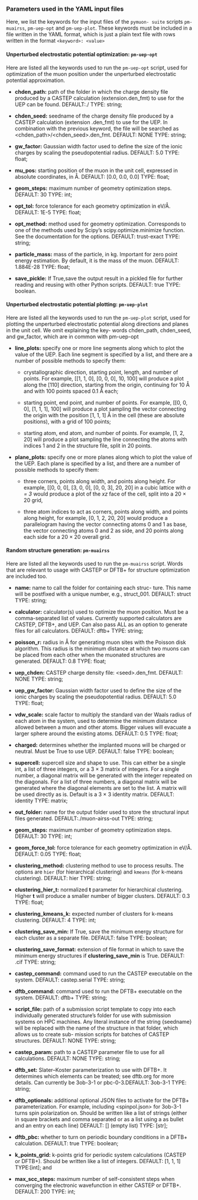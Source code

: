 ### Parameters used in the YAML input files 

Here, we list the keywords for the input files of the `pymuon- suite` scripts `pm-muairss`, `pm-uep-opt` and `pm-uep-plot`.
These keywords must be included in a file written in the YAML format, which is just a plain text file with rows written in
the format `<keyword>: <value>`

#### Unperturbed electrostatic potential optimization: `pm-uep-opt`

Here are listed all the keywords used to run the `pm-uep-opt` script, used for optimization of the muon position under 
the unperturbed electrostatic potential approximation.

* **chden_path:** path of the folder in which the charge density file produced by a CASTEP calculation (extension.den_fmt) to use
for the UEP can be found. DEFAULT:./ TYPE: string;

* **chden_seed:** seedname of the charge density file produced by a CASTEP calculation (extension .den_fmt) to use for the
UEP. In combination with the previous keyword, the file will be searched as <chden_path>/<chden_seed>.den_fmt. DEFAULT: NONE TYPE: string;

* **gw_factor:** Gaussian width factor used to define the size of the ionic charges by scaling the pseudopotential radius.
 DEFAULT: 5.0 TYPE: float;
 
* **mu_pos:** starting position of the muon in the unit cell, expressed in absolute coordinates, in Å. DEFAULT: \[0.0, 0.0, 0.0\] TYPE: float;

* **geom_steps:** maximum number of geometry optimization steps. DEFAULT: 30 TYPE: int;

* **opt_tol:** force tolerance for each geometry optimization in eV/Å. DEFAULT: 1E-5 TYPE: float;

* **opt_method:** method used for geometry optimization. Corresponds to one of the methods used by Scipy’s scipy.optimize.minimize function. 
See the documentation for the options. DEFAULT: trust-exact TYPE: string;

* **particle_mass:** mass of the particle, in kg. Important for zero point energy estimation. By default, it is the mass of the muon. 
DEFAULT: 1.884E-28 TYPE: float; 

* **save_pickle:** If True,save the output result in a pickled file for further reading and reusing with other Python scripts. DEFAULT: true TYPE: boolean.
 
#### Unperturbed electrostatic potential plotting: `pm-uep-plot`

Here are listed all the keywords used to run the `pm-uep-plot` script, used for plotting the unperturbed electrostatic potential along directions and planes in the unit cell. We omit explaining the key- words chden_path, chden_seed, and gw_factor, which are in common with pm-uep-opt 

* **line_plots:** specify one or more line segments along which to plot the value of the UEP. Each line segment is specified by a list, and there are a number of possible methods to specify them:

  * crystallographic direction, starting point, length, and number of points. For example, \[\[1, 1, 0\], \[0, 0, 0\], 10, 100\]
    will produce a plot along the \[110\] direction, starting from the origin, continuing for 10 Å and with 100 points spaced 0.1 Å each;
    
  * starting point, end point, and number of points. For example, \[\[0, 0, 0\], \[1, 1, 1\], 100\] will produce a plot sampling the vector 
    connecting the origin with the position \[1, 1, 1\] Å in the cell (these are absolute positions), with a grid of 100 points;
    
  * starting atom, end atom, and number of points. For example, \[1, 2, 20\] will produce a plot sampling the line connecting the
    atoms with indices 1 and 2 in the structure file, split in 20 points.
    
* **plane_plots:** specify one or more planes along which to plot the value of the UEP. Each plane is specified by a list, and there are a number of       possible methods to specify them:

  * three corners, points along width, and points along height. For example, \[\[0, 0, 0\], \[3, 0, 0\], \[0, 0, 3\], 20, 20\] in a cubic lattice 
    with *a = 3* would produce a plot of the *xz* face of the cell, split into a 20 × 20 grid,
    
  * three atom indices to act as corners, points along width, and points along height, for example, \[0, 1, 2, 20, 20\] would produce a parallelogram
    having the vector connecting atoms 0 and 1 as base, the vector connecting atoms 0 and 2 as side, and 20 points along each side for a 20 × 20 overall grid.

#### Random structure generation: `pm-muairss`

Here are listed all the keywords used to run the `pm-muairss` script. Words that are relevant to usage with CASTEP or DFTB+ for structure optimization are included too.  

* **name:** name to call the folder for containing each struc- ture. This name will be postfixed with a unique number, e.g., struct_001. DEFAULT: struct TYPE: string;

* **calculator:** calculator(s) used to optimize the muon position. Must be a comma-separated list of values. Currently supported calculators are CASTEP, DFTB+, and UEP. Can also pass ALL as an option to generate files for all calculators. DEFAULT: dftb+ TYPE: string;

* **poisson_r:** radius in Å for generating muon sites with the Poisson disk algorithm. This radius is the minimum distance at which two muons can be placed from each other when the muonated structures are generated. DEFAULT: 0.8 TYPE: float;

* **uep_chden:** CASTEP charge density file: \<seed\>.den_fmt. DEFAULT: NONE TYPE: string;

* **uep_gw_factor:** Gaussian width factor used to define the size of the ionic charges by scaling the pseudopotential radius. DEFAULT: 5.0 TYPE: float;

* **vdw_scale:** scale factor to multiply the standard van der Waals radius of each atom in the system, used to determine the minimum distance allowed between a muon and other atoms. Bigger values will evacuate a larger sphere around the existing atoms. DEFAULT: 0.5 TYPE: float;

* **charged:** determines whether the implanted muons will be charged or neutral. Must be True to use UEP. DEFAULT: false TYPE: boolean;

* **supercell:** supercell size and shape to use. This can either be a single int, a list of three integers, or a 3 × 3 matrix of integers. For a single number, a diagonal matrix will be generated with the integer repeated on the diagonals. For a list of three numbers, a diagonal matrix will be generated where the diagonal elements are set to the list. A matrix will be used directly as is. Default is a 3 × 3 identity matrix. DEFAULT: identity TYPE: matrix;

* **out_folder:** name for the output folder used to store the structural input files generated. DEFAULT:./muon-airss-out TYPE: string;

* **geom_steps:** maximum number of geometry optimization steps. DEFAULT: 30 TYPE: int;

* **geom_force_tol:** force tolerance for each geometry optimization in eV/Å. DEFAULT: 0.05 TYPE: float;

* **clustering_method:** clustering method to use to process results. The options are `hier` (for hierarchical clustering) and `kmeans` (for k-means clustering). DEFAULT: hier TYPE: string;

* **clustering_hier_t:** normalized **t** parameter for hierarchical clustering. Higher **t** will produce a smaller number of bigger clusters. DEFAULT: 0.3 TYPE: float;

* **clustering_kmeans_k:** expected number of clusters for k-means clustering. DEFAULT: 4 TYPE: int;

* **clustering_save_min:** If True, save the minimum energy structure for each cluster as a separate file. DEFAULT: false TYPE: boolean;

* **clustering_save_format:** extension of file format in which to save the minimum energy structures if **clustering_save_min** is True. DEFAULT: .cif TYPE: string;

* **castep_command:** command used to run the CASTEP executable on the system. DEFAULT: castep.serial TYPE: string;

* **dftb_command:** command used to run the DFTB+ executable on the system. DEFAULT: dftb+ TYPE: string;

* **script_file:** path of a submission script template to copy into each individually generated structure’s folder for use with submission systems on HPC machines. Any literal instance of the string \{seedname\} will be replaced with the name of the structure in that folder, which allows us to create sub- mission scripts for batches of CASTEP structures. DEFAULT: NONE TYPE: string;

* **castep_param:** path to a CASTEP parameter file to use for all calculations. DEFAULT: NONE TYPE: string;

* **dftb_set:** Slater–Koster parameterization to use with DFTB+. It determines which elements can be treated; see dftb.org for more details. Can currently be 3ob-3-1 or pbc-0-3.DEFAULT: 3ob-3-1 TYPE: string;

* **dftb_optionals:** additional optional JSON files to activate for the DFTB+ parameterization. For example, including \<spinpol.json\> for 3ob-3-1 turns spin polarization on. Should be written like a list of strings (either in square brackets and comma separated or as a list using a as bullet and an entry on each line) DEFAULT: \[\] (empty list) TYPE: \[str\];

* **dftb_pbc:** whether to turn on periodic boundary conditions in a DFTB+ calculation. DEFAULT: true TYPE: boolean; 

* **k_points_grid:** k-points grid for periodic system calculations (CASTEP or DFTB+). Should be written like a list of integers.  DEFAULT: \[1, 1, 1\] TYPE:\[int\]; and

* **max_scc_steps:** maximum number of self-consistent steps when converging the electronic wavefunction in either CASTEP or DFTB+. DEFAULT: 200 TYPE: int;





